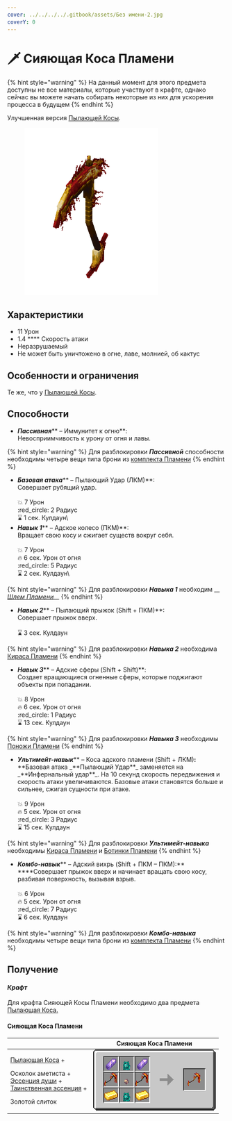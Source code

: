 ```yaml
---
cover: ../../../../.gitbook/assets/Без имени-2.jpg
coverY: 0
---
```


# 🗡 Сияющая Коса Пламени

{% hint style="warning" %}
На данный момент для этого предмета доступны не все материалы, которые участвуют в крафте, однако сейчас вы можете начать собирать некоторые из них для ускорения процесса в будущем
{% endhint %}

Улучшенная версия [Пылающей Косы](./).

<figure><img src="../../../../.gitbook/assets/flamos_scythe_shiny.gif" alt=""><figcaption></figcaption></figure>

## Характеристики

* 11 Урон
* 1.4 \*\*\*\* Скорость атаки
* Неразрушаемый
* Не может быть уничтожено в огне, лаве, молнией, об кактус

## Особенности и ограничения

Те же, что у [Пылающей Косы](./).

## Способности

* _**Пассивная**_\*\* – Иммунитет к огню\*\*:\
  Невосприимчивость к урону от огня и лавы.

{% hint style="warning" %}
Для разблокировки _**Пассивной**_ способности необходимы четыре вещи типа брони из [комплекта Пламени](../)
{% endhint %}

* _**Базовая атака**_\*\* – Пылающий Удар (ЛКМ)\*\*:\
  Совершает рубящий удар.\
  \
  :boom: 7 Урон\
  :red\_circle: 2 Радиус\
  :hourglass: 1 сек. Кулдаун\\
* _**Навык 1**_\*\* – Адское колесо (ПКМ)\*\*:\
  Вращает свою косу и сжигает существ вокруг себя.\
  \
  :boom: 7 Урон\
  :fire: 6 сек. Урон от огня\
  :red\_circle: 5 Радиус\
  :hourglass: 2 сек. Кулдаун\\

{% hint style="warning" %}
Для разблокировки _**Навыка 1**_ необходим \_\_ [_Шлем Пламени_](../shlem-plameni.md)\_\_
{% endhint %}

* _**Навык 2**_\*\* – Пылающий прыжок (Shift + ПКМ)\*\*:\
  Совершает прыжок вверх.\
  \
  :hourglass: 3 сек. Кулдаун

{% hint style="warning" %}
Для разблокировки _**Навыка 2**_ необходима [Кираса Пламени](../kirasa-plameni.md)
{% endhint %}

* _**Навык 3**_\*\* – Адские сферы (Shift + Shift)\*\*:\
  Создает вращающиеся огненные сферы, которые поджигают объекты при попадании.\
  \
  :boom: 8 Урон\
  :fire: 6 сек. Урон от огня\
  :red\_circle: 1 Радиус\
  :hourglass: 13 сек. Кулдаун

{% hint style="warning" %}
Для разблокировки _**Навыка 3**_ необходимы [Поножи Пламени](../ponozhi-plameni.md)
{% endhint %}

* _**Ультимейт-навык**_\*\* – Коса адского пламени (Shift + ЛКМ)**:**\
  **Базовая атака \_**Пылающий Удар\*\*\_ заменяется на \_\*\*Инфернальный удар\*\*\_. На 10 секунд скорость передвижения и скорость атаки увеличиваются. Базовые атаки становятся больше и сильнее, сжигая сущности при атаке.\
  \
  :boom: 9 Урон\
  :fire: 5 сек. Урон от огня\
  :red\_circle: 3 Радиус\
  :hourglass: 15 сек. Кулдаун

{% hint style="warning" %}
Для разблокировки _**Ультимейт-навыка**_ необходимы [Кираса Пламени](../kirasa-plameni.md) и [Ботинки Пламени](../botinki-plameni.md)
{% endhint %}

* _**Комбо-навык**_\*\* – Адский вихрь (Shift + ПКМ – ПКМ):\*\*\
  \*\*\*\*Совершает прыжок вверх и начинает вращать свою косу, разбивая поверхность, вызывая взрыв.\
  \
  :boom: 6 Урон\
  :fire: 5 сек. Урон от огня\
  :red\_circle: 7 Радиус\
  :hourglass: 6 сек. Кулдаун

{% hint style="warning" %}
Для разблокировки _**Комбо-навыка**_ необходимы четыре вещи типа брони из [комплекта Пламени](../)
{% endhint %}

## Получение

#### _Крафт_

Для крафта Сияющей Косы Пламени необходимо два предмета [Пылающая Коса.](./)

#### Сияющая Коса Пламени

|                                                                                                                                                                                                                                                                        | Сияющая Коса Пламени                                                                              |
| ---------------------------------------------------------------------------------------------------------------------------------------------------------------------------------------------------------------------------------------------------------------------- | ------------------------------------------------------------------------------------------------- |
| <p><a href="./#pylayushaya-kosa">Пылающая Коса</a> +</p><p>Осколок аметиста +<br><a href="../../../essencii/essenciya-dushi.md">Эссенция души</a> +<br><a href="../../../essencii/tainstvennaya-essenciya.md">Таинственная эссенция</a> +</p><p>Золотой слиток<br></p> | <img src="../../../../.gitbook/assets/flamos_scythe_step4.png" alt="Этап 1" data-size="original"> |
